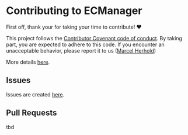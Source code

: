 # Contributing to ECManager

First off, thank your for taking your time to contribute! :heart:

This project follows the [Contributor Covenant code of conduct](https://www.contributor-covenant.org/).
By taking part, you are expected to adhere to this code. If you encounter
an unacceptable behavior, please report it to us
([Marcel Herhold](mailto:herhold.marcel@gmail.com))

More details [here](./CODE_OF_CONDUCT.md).

## Issues

Issues are created [here](https://github.com/ESELdevelopment/ecmanager/issues/new).

## Pull Requests

tbd

